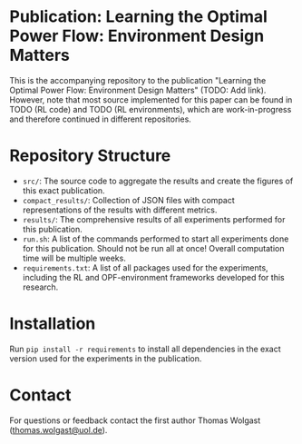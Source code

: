 # Publication: Learning the Optimal Power Flow: Environment Design Matters
This is the accompanying repository to the publication "Learning the Optimal Power Flow: Environment Design Matters" (TODO: Add link).
However, note that most source implemented for this paper can be found in TODO (RL code) and TODO (RL environments), which are work-in-progress and therefore continued in different repositories. 

# Repository Structure
- `src/`: The source code to aggregate the results and create the figures of this exact publication.
- `compact_results/`: Collection of JSON files with compact representations of the results with different metrics.
- `results/`: The comprehensive results of all experiments performed for this publication. 
- `run.sh`: A list of the commands performed to start all experiments done for this publication. Should not be run all at once! Overall computation time will be multiple weeks.
- `requirements.txt`: A list of all packages used for the experiments, including the RL and OPF-environment frameworks developed for this research.  

# Installation
Run `pip install -r requirements` to install all dependencies in the exact version used for the experiments in the publication. 

# Contact
For questions or feedback contact the first author Thomas Wolgast (thomas.wolgast@uol.de). 
